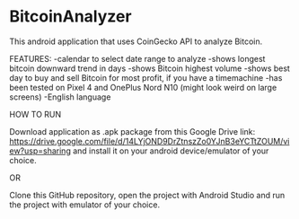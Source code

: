 # BitcoinAnalyzer

This android application that uses CoinGecko API to analyze Bitcoin.

FEATURES:
-calendar to select date range to analyze
-shows longest bitcoin downward trend in days
-shows Bitcoin highest volume 
-shows best day to buy and sell Bitcoin for most profit, if you have a timemachine
-has been tested on Pixel 4 and OnePlus Nord N10 (might look weird on large screens)
-English language

HOW TO RUN

Download application as .apk package from this Google Drive link: https://drive.google.com/file/d/14LYjOND9DrZtnszZo0YJnB3eYCTtZOUM/view?usp=sharing
and install it on your android device/emulator of your choice.

OR

Clone this GitHub repository, open the project with Android Studio and run the project with emulator of your choice.
